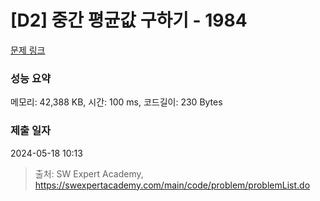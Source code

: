 # [D2] 중간 평균값 구하기 - 1984 

[문제 링크](https://swexpertacademy.com/main/code/problem/problemDetail.do?contestProbId=AV5Pw_-KAdcDFAUq) 

### 성능 요약

메모리: 42,388 KB, 시간: 100 ms, 코드길이: 230 Bytes

### 제출 일자

2024-05-18 10:13



> 출처: SW Expert Academy, https://swexpertacademy.com/main/code/problem/problemList.do